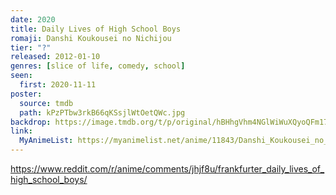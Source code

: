 ```yaml
---
date: 2020
title: Daily Lives of High School Boys
romaji: Danshi Koukousei no Nichijou
tier: "?"
released: 2012-01-10
genres: [slice of life, comedy, school]
seen:
  first: 2020-11-11
poster:
  source: tmdb
  path: kPzPTbw3rkB66qKSsjlWtOetQWc.jpg
backdrop: https://image.tmdb.org/t/p/original/hBHhgVhm4NGlWiWuXQyoQFm17Pp.jpg
link:
  MyAnimeList: https://myanimelist.net/anime/11843/Danshi_Koukousei_no_Nichijou/
---
```


<https://www.reddit.com/r/anime/comments/jhjf8u/frankfurter_daily_lives_of_high_school_boys/>
